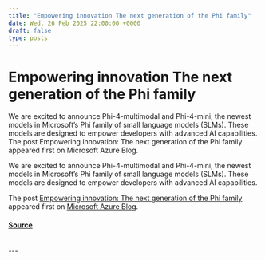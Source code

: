 ```yaml
---
title: "Empowering innovation The next generation of the Phi family"
date: Wed, 26 Feb 2025 22:00:00 +0000
draft: false
type: posts
---
```

# Empowering innovation The next generation of the Phi family





We are excited to announce Phi-4-multimodal and Phi-4-mini, the newest models in Microsoft’s Phi family of small language models (SLMs). These models are designed to empower developers with advanced AI capabilities. The post Empowering innovation: The next generation of the Phi family appeared first on Microsoft Azure Blog. 

We are excited to announce Phi-4-multimodal and Phi-4-mini, the newest models in Microsoft’s Phi family of small language models (SLMs). These models are designed to empower developers with advanced AI capabilities.

The post [Empowering innovation: The next generation of the Phi family](https://azure.microsoft.com/en-us/blog/empowering-innovation-the-next-generation-of-the-phi-family/) appeared first on [Microsoft Azure Blog](https://azure.microsoft.com/en-us/blog).

#### [Source](https://azure.microsoft.com/en-us/blog/empowering-innovation-the-next-generation-of-the-phi-family/)

<br/>
---

